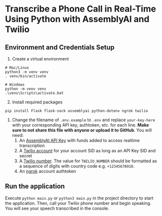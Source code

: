 # Transcribe a Phone Call in Real-Time Using Python with AssemblyAI and Twilio

## Environment and Credentials Setup

1. Create a virtual environment

```shell
# Mac/Linux
python3 -m venv venv
. venv/bin/activate

# Windows
python -m venv venv
.\venv\Scripts\activate.bat
```

2. Install required packages

```shell
pip install Flask flask-sock assemblyai python-dotenv ngrok twilio
```

1. Change the filename of `.env.example` to `.env` and replace `your-key-here` with your corresponding API key, authtoken, etc. for each line. **Make sure to not share this file with anyone or upload it to GitHub**. You will need:
    1. An [AssemblyAI API Key](https://www.assemblyai.com/dashboard/signup) with funds added to access realtime transcription
    2. A [Twilio account](https://www.twilio.com/) for your account SID as long as an API Key SID and secret
    3. A [Twilio number](https://www.twilio.com/docs/phone-numbers). The value for `TWILIO_NUMBER` should be formatted as a sequence of digits with country code e.g. `+12345678910`.
    4. An [ngrok](https://ngrok.com/) account authtoken

## Run the application

Execute `python main.py` or `python3 main.py` in the project directory to start the application. Then, call your Twilio phone number and begin speaking. You will see your speech transcribed in the console.
